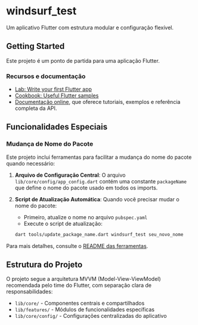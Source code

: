 # windsurf_test

Um aplicativo Flutter com estrutura modular e configuração flexível.

## Getting Started

Este projeto é um ponto de partida para uma aplicação Flutter.

### Recursos e documentação

- [Lab: Write your first Flutter app](https://docs.flutter.dev/get-started/codelab)
- [Cookbook: Useful Flutter samples](https://docs.flutter.dev/cookbook)
- [Documentação online](https://docs.flutter.dev/), que oferece tutoriais, exemplos e referência completa da API.

## Funcionalidades Especiais

### Mudança de Nome do Pacote

Este projeto inclui ferramentas para facilitar a mudança do nome do pacote quando necessário:

1. **Arquivo de Configuração Central**: O arquivo `lib/core/config/app_config.dart` contém uma constante `packageName` que define o nome do pacote usado em todos os imports.

2. **Script de Atualização Automática**: Quando você precisar mudar o nome do pacote:
   - Primeiro, atualize o nome no arquivo `pubspec.yaml`
   - Execute o script de atualização:
   ```bash
   dart tools/update_package_name.dart windsurf_test seu_novo_nome
   ```

Para mais detalhes, consulte o [README das ferramentas](tools/README.md).

## Estrutura do Projeto

O projeto segue a arquitetura MVVM (Model-View-ViewModel) recomendada pelo time do Flutter, com separação clara de responsabilidades:

- `lib/core/` - Componentes centrais e compartilhados
- `lib/features/` - Módulos de funcionalidades específicas
- `lib/core/config/` - Configurações centralizadas do aplicativo
